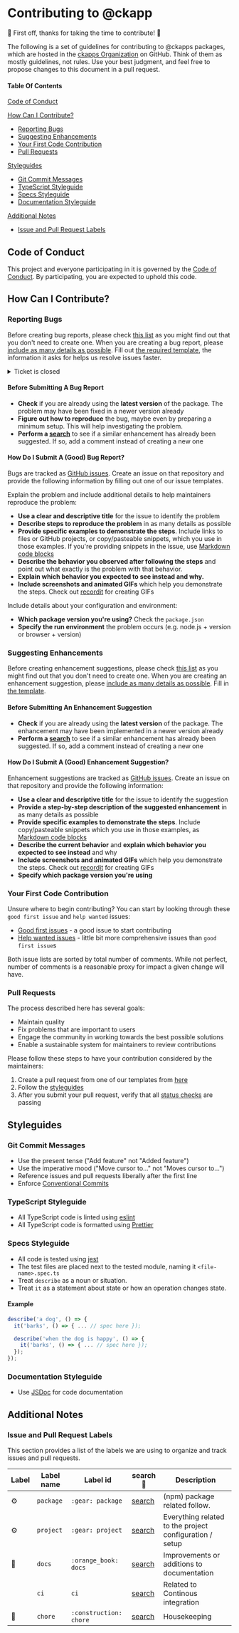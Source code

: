# Contributing to @ckapp

:tada: First off, thanks for taking the time to contribute! :tada:

The following is a set of guidelines for contributing to @ckapps packages, which are hosted in the [ckapps Organization](https://github.com/ckapps) on GitHub. Think of them as mostly guidelines, not rules. Use your best judgment, and feel free to propose changes to this document in a pull request.

#### Table Of Contents

[Code of Conduct](#code-of-conduct)

[How Can I Contribute?](#how-can-i-contribute)

- [Reporting Bugs](#reporting-bugs)
- [Suggesting Enhancements](#suggesting-enhancements)
- [Your First Code Contribution](#your-first-code-contribution)
- [Pull Requests](#pull-requests)

[Styleguides](#styleguides)

- [Git Commit Messages](#git-commit-messages)
- [TypeScript Styleguide](#typescript-styleguide)
- [Specs Styleguide](#specs-styleguide)
- [Documentation Styleguide](#documentation-styleguide)

[Additional Notes](#additional-notes)

- [Issue and Pull Request Labels](#issue-and-pull-request-labels)

## Code of Conduct

This project and everyone participating in it is governed by the [Code of Conduct](CODE_OF_CONDUCT.md). By participating, you are expected to uphold this code.

## How Can I Contribute?

### Reporting Bugs

Before creating bug reports, please check [this list](#before-submitting-a-bug-report) as you might find out that you don't need to create one. When you are creating a bug report, please [include as many details as possible](#how-do-i-submit-a-good-bug-report). Fill out [the required template](https://github.com/ckapps/.github/blob/master/ISSUE_TEMPLATE/bug_report.md), the information it asks for helps us resolve issues faster.

<details><summary>Ticket is closed</summary>If the ticket is already closed, but it seems that you are still experiencing the same problem, open a new issue and link to the original issue in the body.</details>

#### Before Submitting A Bug Report

- **Check** if you are already using the **latest version** of the package. The problem may have been fixed in a newer version already
- **Figure out how to reproduce** the bug, maybe even by preparing a minimum setup. This will help investigating the problem.
- **Perform a [search](https://github.com/search?q=+is%3Aissue+user%3Ackapps)** to see if a similar enhancement has already been suggested. If so, add a comment instead of creating a new one

#### How Do I Submit A (Good) Bug Report?

Bugs are tracked as [GitHub issues](https://guides.github.com/features/issues/). Create an issue on that repository and provide the following information by filling out one of our issue templates.

Explain the problem and include additional details to help maintainers reproduce the problem:

- **Use a clear and descriptive title** for the issue to identify the problem
- **Describe steps to reproduce the problem** in as many details as possible
- **Provide specific examples to demonstrate the steps**. Include links to files or GitHub projects, or copy/pasteable snippets, which you use in those examples. If you're providing snippets in the issue, use [Markdown code blocks](https://help.github.com/articles/markdown-basics/#multiple-lines)
- **Describe the behavior you observed after following the steps** and point out what exactly is the problem with that behavior.
- **Explain which behavior you expected to see instead and why.**
- **Include screenshots and animated GIFs** which help you demonstrate the steps. Check out [recordit](https://recordit.co/) for creating GIFs

Include details about your configuration and environment:

- **Which package version you're using?** Check the `package.json`
- **Specify the run environment** the problem occurs (e.g. node.js + version or browser + version)

### Suggesting Enhancements

Before creating enhancement suggestions, please check [this list](#before-submitting-an-enhancement-suggestion) as you might find out that you don't need to create one. When you are creating an enhancement suggestion, please [include as many details as possible](#how-do-i-submit-a-good-enhancement-suggestion). Fill in [the template](https://github.com/ckapps/.github/blob/master/ISSUE_TEMPLATE/feature_request.md).

#### Before Submitting An Enhancement Suggestion

- **Check** if you are already using the **latest version** of the package. The enhancement may have been implemented in a newer version already
- **Perform a [search](https://github.com/search?q=+is%3Aissue+user%3Ackapps)** to see if a similar enhancement has already been suggested. If so, add a comment instead of creating a new one

#### How Do I Submit A (Good) Enhancement Suggestion?

Enhancement suggestions are tracked as [GitHub issues](https://guides.github.com/features/issues/). Create an issue on that repository and provide the following information:

- **Use a clear and descriptive title** for the issue to identify the suggestion
- **Provide a step-by-step description of the suggested enhancement** in as many details as possible
- **Provide specific examples to demonstrate the steps**. Include copy/pasteable snippets which you use in those examples, as [Markdown code blocks](https://help.github.com/articles/markdown-basics/#multiple-lines)
- **Describe the current behavior** and **explain which behavior you expected to see instead** and why
- **Include screenshots and animated GIFs** which help you demonstrate the steps. Check out [recordit](https://recordit.co/) for creating GIFs
- **Specify which package version you're using**

### Your First Code Contribution

Unsure where to begin contributing? You can start by looking through these `good first issue` and `help wanted` issues:

- [Good first issues][good-first-issue] - a good issue to start contributing
- [Help wanted issues][help-wanted] - little bit more comprehensive issues than `good first issue`s

Both issue lists are sorted by total number of comments. While not perfect, number of comments is a reasonable proxy for impact a given change will have.

### Pull Requests

The process described here has several goals:

- Maintain quality
- Fix problems that are important to users
- Engage the community in working towards the best possible solutions
- Enable a sustainable system for maintainers to review contributions

Please follow these steps to have your contribution considered by the maintainers:

1. Create a pull request from one of our templates from [here](https://github.com/ckapps/.github/tree/master/PULL_REQUEST_TEMPLATE)
2. Follow the [styleguides](#styleguides)
3. After you submit your pull request, verify that all [status checks](https://help.github.com/articles/about-status-checks/) are passing

## Styleguides

### Git Commit Messages

- Use the present tense ("Add feature" not "Added feature")
- Use the imperative mood ("Move cursor to..." not "Moves cursor to...")
- Reference issues and pull requests liberally after the first line
- Enforce [Conventional Commits](https://www.conventionalcommits.org/en/v1.0.0/)

### TypeScript Styleguide

- All TypeScript code is linted using [eslint](https://eslint.org/)
- All TypeScript code is formatted using [Prettier](https://prettier.io/)

### Specs Styleguide

- All code is tested using [jest](https://jestjs.io/)
- The test files are placed next to the tested module, naming it `<file-name>.spec.ts`
- Treat `describe` as a noun or situation.
- Treat `it` as a statement about state or how an operation changes state.

#### Example

```typescript
describe('a dog', () => {
  it('barks', () => { ... // spec here });

  describe('when the dog is happy', () => {
    it('barks', () => { ... // spec here });
  });
});
```

### Documentation Styleguide

- Use [JSDoc](https://jsdoc.app/) for code documentation

## Additional Notes

### Issue and Pull Request Labels

This section provides a list of the labels we are using to organize and track issues and pull requests.

| Label          | Label name | Label id               | search :mag_right:                            | Description                                             |
| -------------- | ---------- | ---------------------- | --------------------------------------------- | ------------------------------------------------------- |
| :gear:         | `package`  | `:gear: package`       | [search][search-org-label-gear-package]       | (npm) package related follow.                           |
| :gear:         | `project`  | `:gear: project`       | [search][search-org-label-gear-project]       | Everything related to the project configuration / setup |
| :orange_book:  | `docs`     | `:orange_book: docs`   | [search][search-org-label-book-docs]          | Improvements or additions to documentation              |
|                | `ci`       | `ci`                   | [search][search-org-label-ci]                 | Related to Continous integration                        |
| :construction: | `chore`    | `:construction: chore` | [search][search-org-label-construction-chore] | Housekeeping                                            |

[search-org-label-gear-package]: https://github.com/search?q=is%3Aopen+is%3Aissue+user%3Ackapps+label%3A":gear:+package"
[search-org-label-gear-project]: https://github.com/search?q=is%3Aopen+is%3Aissue+user%3Ackapps+label%3A":gear:+project"
[search-org-label-book-docs]: https://github.com/search?q=is%3Aopen+is%3Aissue+user%3Ackapps+label%3A":orange_book:+docs"
[search-org-label-ci]: https://github.com/search?q=is%3Aopen+is%3Aissue+user%3Ackapps+label%3Aci
[search-org-label-construction-chore]: https://github.com/search?q=is%3Aopen+is%3Aissue+user%3Ackapps+label%3A":construction:+chore"
[good-first-issue]: https://github.com/search?q=is%3Aopen+is%3Aissue+label%3A"good+first+issue"+label%3A"help+wanted"+user%3Ackapps+sort%3Acomments-desc
[help-wanted]: https://github.com/search?q=is%3Aopen+is%3Aissue+label%3A"help+wanted"+user%3Ackapps+sort%3Acomments-desc+-label%3A"good+first+issue"
